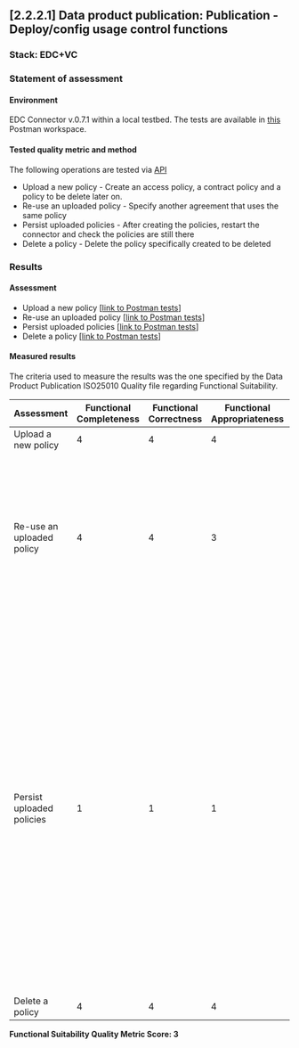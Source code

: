 ## [2.2.2.1] Data product publication: Publication - Deploy/config usage control functions
### Stack: EDC+VC

### Statement of assessment
#### Environment

EDC Connector v.0.7.1 within a local testbed.
The tests are available in [this](https://www.postman.com/i2cat-dev/workspace/deployemds) Postman workspace.

#### Tested quality metric and method

The following operations are tested via [API](https://app.swaggerhub.com/apis-docs/eclipse-edc-bot/management-api/0.7.1-SNAPSHOT#/Policy%20Definition%20V3)
- Upload a new policy - Create an access policy, a contract policy and a policy to be delete later on.
- Re-use an uploaded policy - Specify another agreement that uses the same policy
- Persist uploaded policies - After creating the policies, restart the connector and check the policies are still there
- Delete a policy - Delete the policy specifically created to be deleted

### Results
#### Assessment

- Upload a new policy [[link to Postman tests](https://www.postman.com/i2cat-dev/workspace/deployemds/folder/36812968-d8547997-65af-4e45-ac40-e2d3cdf98c88?action=share&source=copy-link&creator=36812968&ctx=documentation)]
- Re-use an uploaded policy [[link to Postman tests](https://www.postman.com/i2cat-dev/workspace/deployemds/folder/36812968-59934389-3d3a-415a-9276-555e4c9c4172?action=share&source=copy-link&creator=36812968&ctx=documentation)]
- Persist uploaded policies [[link to Postman tests](https://www.postman.com/i2cat-dev/workspace/deployemds/folder/36812968-d8173b27-a951-4718-beba-2ff922c8bc19?action=share&source=copy-link&creator=36812968&ctx=documentation)]
- Delete a policy [[link to Postman tests](https://www.postman.com/i2cat-dev/workspace/deployemds/folder/36812968-5b7e3beb-18c7-40a9-b91c-93b701d92fec?action=share&source=copy-link&creator=36812968&ctx=documentation)]

#### Measured results

The criteria used to measure the results was the one specified by the Data Product Publication ISO25010 Quality file regarding Functional Suitability.


| **Assessment**              | **Functional Completeness** | **Functional Correctness** | **Functional Appropriateness**  | **Explanation**                                                                                                                                                                                                                                               |
|-----------------------------|-----------------------------|----------------------------|---------------------------------|----------------------------------------------------------------------------------------------------------------------------------------------------------------------------------------------------------------------------------------------------------------|
| Upload a new policy          | 4                         | 4                        | 4                             |                                                                                                                                                                                                                                                                |
| Re-use an uploaded policy    | 4                         | 4                        | 3                             | A contract definition requires both an access policy and a contract policy. This forces the user to provide both types of policy and thus a contract with only one of the two types cannot be created.                                                                                                                                                                                    |
| Persist uploaded policies    | 1                         | 1                        | 1                             | By default, the connector doesn’t persist data. From the [connector developers documentation](https://github.com/eclipse-edc/Connector/blob/0bb741787fd0abc2a6a8a883a6fafdbf3b795c29/docs/developer/default_provider_methods.md?plain=1#L21): *"Fallbacks are meant as safety net, in case developers forget or don’t want to add a specific implementation for a service. It is there so as not to end up without an implementation for a service interface. A good example for this are in-memory store implementations. It is expected that an actual persistence implementation is contributed by another extension.”* |
| Delete a policy              | 4                         | 4                        | 4                             |                                                                                                                                                                                                                                                                |

**Functional Suitability Quality Metric Score: 3**
